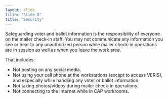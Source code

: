 ```yaml
---
layout: slide
title: "Slide 8"
title: "Security"
---
```


Safeguarding voter and ballot information is the responsibility of everyone on the mailer check-in staff. You may not communicate any information you see or hear to any unauthorized person while mailer check-in operations are in session as well as when you leave the work area.

That includes:

- Not posting on any social media.
- Not using your cell phone at the workstations (except to access VERIS), and especially while handling any voter or ballot information.
- Not taking photos/videos during mailer check-in operations.
- Not connecting to the Internet while in CAP workrooms.
